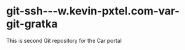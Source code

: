 git-ssh---w.kevin-pxtel.com-var-git-gratka
==========================================

This is second Git repository for the Car portal